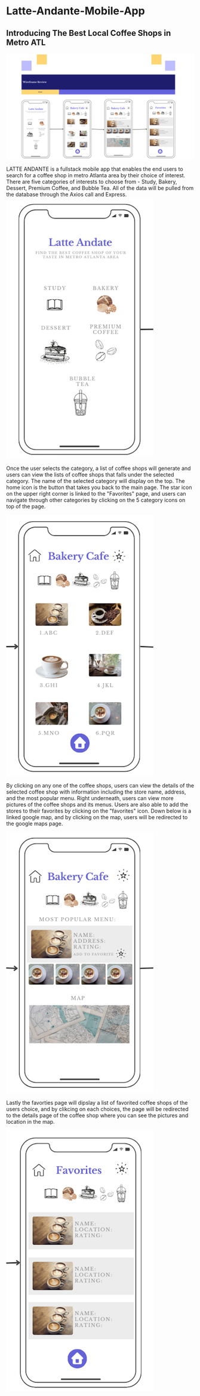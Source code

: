 # Latte-Andante-Mobile-App
<h2>Introducing The Best Local Coffee Shops in Metro ATL</h2>

<img src="Mobile.png">

LATTE ANDANTE is a fullstack mobile app that enables the end users to search for a coffee shop in metro Atlanta area by their choice of interest.
There are five categories of interests to choose from - Study, Bakery, Dessert, Premium Coffee, and Bubble Tea.
All of the data will be pulled from the database through the Axios call and Express.
<br>
<img src="page1.png" style = "height: 700px" position = "center"> 

Once the user selects the category, a list of coffee shops will generate and users can view the lists of coffee shops that falls under the selected category.
The name of the selected category will display on the top. The home icon is the button that takes you back to the main page. The star icon on the upper right corner is linked to the "Favorites" page, and users can navigate through other categories by clicking on the 5 category icons on top of the page.

<img src="page2.png" style = "height: 700px">

By clicking on any one of the coffee shops, users can view the details of the selected coffee shop with information including the store name, address, and the most popular menu.
Right underneath, users can view more pictures of the coffee shops and its menus. Users are also able to add the stores to their favorites by clicking on the "favorites" icon.
Down below is a linked google map, and by clicking on the map, users will be redirected to the google maps page.

<img src="page3.png" style = "height: 700px">

Lastly the favorties page will dipslay a list of favorited coffee shops of the users choice, and by clikcing on each choices, the page will be redirected to the details page of the coffee shop where you can see the pictures and location in the map.

<img src="page4.png" style = "height: 700px">
